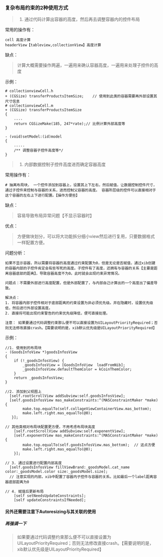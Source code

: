 

### 复杂布局约束的2种使用方式

> 1. 通过代码计算出容器的高度，然后再去调整容器内的控件布局

常用的操作有：

```
cell 高度计算   
headerView【tableview,collectionView】高度计算 
```

缺点：

>  计算大概需要操作两遍，一遍用来确认容器高度，一遍用来处理子控件的高度



示例：

```
# collectionviewCell.h
+ (CGSize) transferProductsItemSize;	// 使用到此类的容器需要再外部设置其尺寸信息
# collectionviewCell.m
+ (CGSize) transferProductsItemSize
{
	....
    return CGSizeMake(185, 247*rate);// 比例计算外部高度等
}

- (void)setModel:(id)model
{
    .....
    /** 调整容器子控件高度等*/
}
```



> 1. 内部数据控制子控件高度进而确定容器高度

常用操作有：

```
# 抽离布局块， 一个控件添加到容器上，设置其上下左右，然后赋值，让数据控制控件尺寸，通过子控件来控制与容器的关系，进而控制父容器的高度。 容器所层级的控件可以直接相对于这个容器的左右上下进行配置。【操作方便些】
```

缺点：

>  容易导致布局异常问题【不显示容器时】

优点：

>  方便做块划分，可以将大功能拆分细小view然后进行复用，只要数据格式一样配置方便。

问题分析：

```
如果不显示容器，所以需要将容器的高度通过约束配置为0，但是无论是否赋值，通过xib创建的容器内部的子控件肯定会有些写死的高度。子控件有了高度，还拥有与容器的关系【主要是距离容器底部的距离】，导致容器高度不为0。此时就会出现约束异常情况。

问题点：不需要外部进行高度配置，但是外部配置了，与内部自己计算出的一个高度出了偏差导致。

解决点：
1. 将容器内部子控件相对于底部距离的约束设置为非必须优先级。并在隐藏时，设置优先级低，然后进行外部设置高度。
2. 直接将可能出现约束警告的约束优先级降低，便可直接处理。

注意： 如果要通过代码调整约束那么便不可以直接设置为UILayoutPriorityRequired；否则无法修改直接crash。【需要说明的是，xib默认优先级是UILayoutPriorityRequired】
```

示例：

```
//1. 使用到的布局块
- (GoodsInfoView *)goodsInfosView
{
    if (!_goodsInfosView) {
        _goodsInfosView = [GoodsInfoView  loadFromNib];
        _goodsInfosView.defaultThemColor = kCoinThemColor;
    }
    return _goodsInfosView;
}

//2. 添加到父视图上
  [self.rootScrollView addSubview:self.goodsInfosView];
  [self.goodsInfosView mas_makeConstraints:^(MASConstraintMaker *make) {
        make.top.equalTo(self.collageViewContainerView.mas_bottom);
        make.left.right.mas_equalTo(@0);
   }];

// 其他类相对布局块配置更方便，不用考虑布局块高度
    [self.rootScrollView addSubview:self.exponentView];
    [self.exponentView mas_makeConstraints:^(MASConstraintMaker *make) {
        make.top.equalTo(self.goodsInfosView.mas_bottom);  // 这点方便
        make.left.right.mas_equalTo(@0);
    }];
    
// 3. 通过设置进行配置内部高度
  [self.goodsInfosView fillViewBrand:_goodsModel.cat_name color:_goodsModel.color size:_goodsModel.size];
  // 注意实现的内部，xib中配置了容器内子控件与容器的关系。比如最后一个label距离容器底部距离为0 
  
// 4. 赋值后更新布局
    [self setNeedsUpdateConstraints];
    [self updateConstraintsIfNeeded];
```



#### 另外还需要注意下Autoresizing与其关联的使用



##### 再强调一下

>如果要通过代码调整约束那么便不可以直接设置为UILayoutPriorityRequired；否则无法修改直接crash。【需要说明的是，xib默认优先级是UILayoutPriorityRequired】